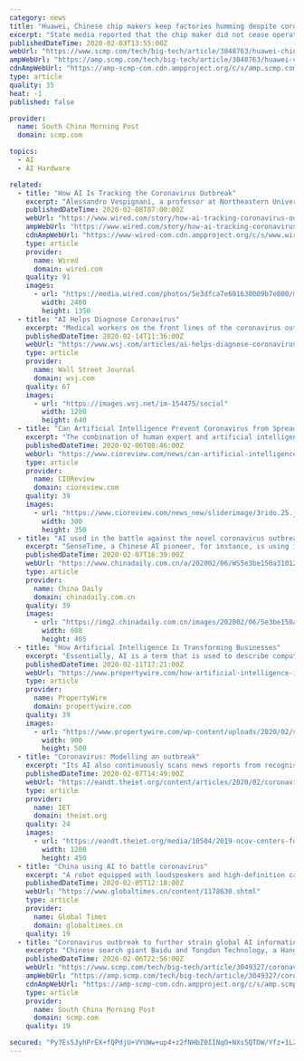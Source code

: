 ```yaml
---
category: news
title: "Huawei, Chinese chip makers keep factories humming despite coronavirus outbreak"
excerpt: "State media reported that the chip maker did not cease operations over the Lunar New ... Sign up now for our 50% early bird offer from SCMP Research: China AI Report. The all new SCMP China AI Report gives you exclusive first-hand insights and analysis ..."
publishedDateTime: 2020-02-03T13:55:00Z
webUrl: "https://www.scmp.com/tech/big-tech/article/3048763/huawei-chinese-chip-makers-keep-factories-humming-despite-coronavirus"
ampWebUrl: "https://amp.scmp.com/tech/big-tech/article/3048763/huawei-chinese-chip-makers-keep-factories-humming-despite-coronavirus"
cdnAmpWebUrl: "https://amp-scmp-com.cdn.ampproject.org/c/s/amp.scmp.com/tech/big-tech/article/3048763/huawei-chinese-chip-makers-keep-factories-humming-despite-coronavirus"
type: article
quality: 35
heat: -1
published: false

provider:
  name: South China Morning Post
  domain: scmp.com

topics:
  - AI
  - AI Hardware

related:
  - title: "How AI Is Tracking the Coronavirus Outbreak"
    excerpt: "Alessandro Vespignani, a professor at Northeastern University who specializes in modeling contagion in large populations, says it will be particularly challenging to identify new instances of the coronavirus from social media posts, even using the most advanced AI tools, because its characteristics still aren’t entirely clear. “It’s ..."
    publishedDateTime: 2020-02-08T07:00:00Z
    webUrl: "https://www.wired.com/story/how-ai-tracking-coronavirus-outbreak/"
    ampWebUrl: "https://www.wired.com/story/how-ai-tracking-coronavirus-outbreak/amp"
    cdnAmpWebUrl: "https://www-wired-com.cdn.ampproject.org/c/s/www.wired.com/story/how-ai-tracking-coronavirus-outbreak/amp"
    type: article
    provider:
      name: Wired
      domain: wired.com
    quality: 91
    images:
      - url: "https://media.wired.com/photos/5e3dfca7e601630009b7e800/master/pass/Tracking-the-coronavirus-with-AI_1153872548.jpg"
        width: 2400
        height: 1350
  - title: "AI Helps Diagnose Coronavirus"
    excerpt: "Medical workers on the front lines of the coronavirus outbreak are under pressure to quickly diagnose people who are infected. Experts say medical-imaging equipment embedded with artificial intelligence is starting to aid them in their work."
    publishedDateTime: 2020-02-14T11:36:00Z
    webUrl: "https://www.wsj.com/articles/ai-helps-diagnose-coronavirus-11581676202"
    type: article
    provider:
      name: Wall Street Journal
      domain: wsj.com
    quality: 67
    images:
      - url: "https://images.wsj.net/im-154475/social"
        width: 1280
        height: 640
  - title: "Can Artificial Intelligence Prevent Coronavirus from Spreading?"
    excerpt: "The combination of human expert and artificial intelligence can efficiently eradicate the spread of coronavirus ... Since the usage of AI in several areas of healthcare, like recognizing brain tumors and enhancing treatments, has been successful. Therefore if the technology is used in the case of coronavirus, also there are chances that ..."
    publishedDateTime: 2020-02-06T08:46:00Z
    webUrl: "https://www.cioreview.com/news/can-artificial-intelligence-prevent-coronavirus-from-spreading-nid-31151-cid-31.html"
    type: article
    provider:
      name: CIOReview
      domain: cioreview.com
    quality: 39
    images:
      - url: "https://www.cioreview.com/news_new/sliderimage/3rido.25.jpg"
        width: 300
        height: 350
  - title: "AI used in the battle against the novel coronavirus outbreak"
    excerpt: "SenseTime, a Chinese AI pioneer, for instance, is using its super computing power resources to assist professors with research on the novel coronavirus. After receiving a request for more super computing resources, SenseTime has allocated 20 GPU server nodes for free to help Luo Haibin, a professor at the school of pharmaceutical sciences of ..."
    publishedDateTime: 2020-02-07T18:39:00Z
    webUrl: "https://www.chinadaily.com.cn/a/202002/06/WS5e3be150a3101282172758bf.html"
    type: article
    provider:
      name: China Daily
      domain: chinadaily.com.cn
    quality: 39
    images:
      - url: "https://img2.chinadaily.com.cn/images/202002/06/5e3be150a310128206500b73.png"
        width: 608
        height: 405
  - title: "How Artificial Intelligence Is Transforming Businesses"
    excerpt: "Essentially, AI is a term that is used to describe computer software that simulates human-like/human intelligence processes ... Deep learning relies on artificial neural networks to learn from data. It can be used to help with various different functions, including fraud detection and self-driving cars. In self-driving cars, deep learning ..."
    publishedDateTime: 2020-02-11T17:21:00Z
    webUrl: "https://www.propertywire.com/how-artificial-intelligence-is-transforming-businesses"
    type: article
    provider:
      name: PropertyWire
      domain: propertywire.com
    quality: 39
    images:
      - url: "https://www.propertywire.com/wp-content/uploads/2020/02/shutterstock_1384554629.jpg"
        width: 900
        height: 500
  - title: "Coronavirus: Modelling an outbreak"
    excerpt: "Its AI also continuously scans news reports from recognised sources in 65 different languages, subjecting them to natural language processing and analysis that further inform its ML algorithms. This, the company says, not only allowed it to get ahead of the game in identifying the Wuhan outbreak but also meant that it was able to predict ..."
    publishedDateTime: 2020-02-07T14:49:00Z
    webUrl: "https://eandt.theiet.org/content/articles/2020/02/coronavirus-modelling-an-outbreak/"
    type: article
    provider:
      name: IET
      domain: theiet.org
    quality: 24
    images:
      - url: "https://eandt.theiet.org/media/10504/2019-ncov-centers-for-disease-control-and-prevention-cdc.jpg?anchor=center&mode=crop&width=1200&height=450&rnd=132252160040000000"
        width: 1200
        height: 450
  - title: "China using AI to battle coronavirus"
    excerpt: "A robot equipped with loudspeakers and high-definition cameras admonish passersby ... vaccine development and protein screening. Beijing-based AI startup Megvii Technology, known for its facial recognition brand Face++, has developed a temperature screening tool that can help monitor human body temperatures in crowded places and identify ..."
    publishedDateTime: 2020-02-05T12:18:00Z
    webUrl: "https://www.globaltimes.cn/content/1178630.shtml"
    type: article
    provider:
      name: Global Times
      domain: globaltimes.cn
    quality: 19
  - title: "Coronavirus outbreak to further strain global AI information exchanges already under pressure from tech war"
    excerpt: "Chinese search giant Baidu and Tongdun Technology, a Hangzhou-based risk management start-up, are among the leading conference sponsors along with US firms IBM, Google AI, Amazon and Apple. China’s smartphone giants cut size of contingent to world’s biggest mobile show In a written response, Baidu said 28 papers submitted by its own authors ..."
    publishedDateTime: 2020-02-06T22:56:00Z
    webUrl: "https://www.scmp.com/tech/big-tech/article/3049327/coronavirus-outbreak-further-strain-global-ai-information-exchanges"
    ampWebUrl: "https://amp.scmp.com/tech/big-tech/article/3049327/coronavirus-outbreak-further-strain-global-ai-information-exchanges"
    cdnAmpWebUrl: "https://amp-scmp-com.cdn.ampproject.org/c/s/amp.scmp.com/tech/big-tech/article/3049327/coronavirus-outbreak-further-strain-global-ai-information-exchanges"
    type: article
    provider:
      name: South China Morning Post
      domain: scmp.com
    quality: 19

secured: "Py7Es5JyhPrEX+fQPdjU+VYUWw+up4+z2fNHbZ0IINqO+NXs5QTDW/Yfz+1LZV0zSdHdiArQeq4One/ubWesqxRsupyFum1SeI+YSEGc0+03PQEkvUICt5LFnfjfkFEXQYXq/iZB2u2/RZge9rPRGurkgi8gZovz0xVOz8mgR2cQgp7NVbUbN+tBwu5A/3dEyDM19FiUpNO2SzgZbIHfA/3ZDywDhnR2gUIcUPn1LPNCTx3oV0hzDxmN2nNenGj8bIwAWWtIvUmDJRMci2jpZQzdAC7R3Q8CWvs30FRYthu/tHZvh/4Ppwj9sIaxHo33pY+pxW9Jrck0tZ5tyLOOQ4tvC8liXv9D16fOpAGJ4G6yqxn3aa8OfMdnhVbT6luYM0xe9hYssgBy+1O/k5ZAk2Tj4g0+CGVyB4uVCEgOHh4q5cKxqzIXOgodKqId2VzMEFoOxzZkb+zsyHRriDF/qBP7lTwpdl4QQ+IZuQgRuJs=;wU5E4GqRqZyPSw26jKjayw=="
---
```



